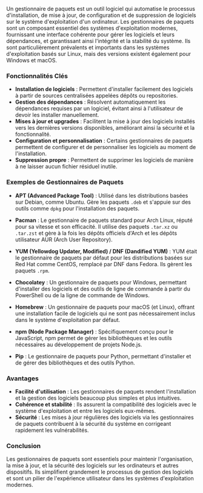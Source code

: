 Un gestionnaire de paquets est un outil logiciel qui automatise le processus d'installation, de mise à jour, de configuration et de suppression de logiciels sur le système d'exploitation d'un ordinateur. Les gestionnaires de paquets sont un composant essentiel des systèmes d'exploitation modernes, fournissant une interface cohérente pour gérer les logiciels et leurs dépendances, et garantissant ainsi l'intégrité et la stabilité du système. Ils sont particulièrement prévalents et importants dans les systèmes d'exploitation basés sur Linux, mais des versions existent également pour Windows et macOS.

### Fonctionnalités Clés

- **Installation de logiciels** : Permettent d'installer facilement des logiciels à partir de sources centralisées appelées dépôts ou repositories.
- **Gestion des dépendances** : Résolvent automatiquement les dépendances requises par un logiciel, évitant ainsi à l'utilisateur de devoir les installer manuellement.
- **Mises à jour et upgrades** : Facilitent la mise à jour des logiciels installés vers les dernières versions disponibles, améliorant ainsi la sécurité et la fonctionnalité.
- **Configuration et personnalisation** : Certains gestionnaires de paquets permettent de configurer et de personnaliser les logiciels au moment de l'installation.
- **Suppression propre** : Permettent de supprimer les logiciels de manière à ne laisser aucun fichier résiduel inutile.

### Exemples de Gestionnaires de Paquets

- **APT (Advanced Package Tool)** : Utilisé dans les distributions basées sur Debian, comme Ubuntu. Gère les paquets `.deb` et s'appuie sur des outils comme `dpkg` pour l'installation des paquets.

- **Pacman** : Le gestionnaire de paquets standard pour Arch Linux, réputé pour sa vitesse et son efficacité. Il utilise des paquets `.tar.xz` ou `.tar.zst` et gère à la fois les dépôts officiels d'Arch et les dépôts utilisateur AUR (Arch User Repository).

- **YUM (Yellowdog Updater, Modified) / DNF (Dandified YUM)** : YUM était le gestionnaire de paquets par défaut pour les distributions basées sur Red Hat comme CentOS, remplacé par DNF dans Fedora. Ils gèrent les paquets `.rpm`.

- **Chocolatey** : Un gestionnaire de paquets pour Windows, permettant d'installer des logiciels et des outils de ligne de commande à partir du PowerShell ou de la ligne de commande de Windows.

- **Homebrew** : Un gestionnaire de paquets pour macOS (et Linux), offrant une installation facile de logiciels qui ne sont pas nécessairement inclus dans le système d'exploitation par défaut.

- **npm (Node Package Manager)** : Spécifiquement conçu pour le JavaScript, npm permet de gérer les bibliothèques et les outils nécessaires au développement de projets Node.js.

- **Pip** : Le gestionnaire de paquets pour Python, permettant d'installer et de gérer des bibliothèques et des outils Python.

### Avantages

- **Facilité d'utilisation** : Les gestionnaires de paquets rendent l'installation et la gestion des logiciels beaucoup plus simples et plus intuitives.
- **Cohérence et stabilité** : Ils assurent la compatibilité des logiciels avec le système d'exploitation et entre les logiciels eux-mêmes.
- **Sécurité** : Les mises à jour régulières des logiciels via les gestionnaires de paquets contribuent à la sécurité du système en corrigeant rapidement les vulnérabilités.

### Conclusion

Les gestionnaires de paquets sont essentiels pour maintenir l'organisation, la mise à jour, et la sécurité des logiciels sur les ordinateurs et autres dispositifs. Ils simplifient grandement le processus de gestion des logiciels et sont un pilier de l'expérience utilisateur dans les systèmes d'exploitation modernes.